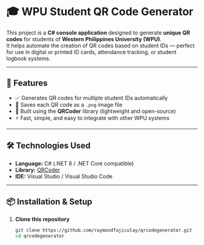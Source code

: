 # 🎓 WPU Student QR Code Generator

This project is a **C# console application** designed to generate **unique QR codes** for students of **Western Philippines University (WPU)**.  
It helps automate the creation of QR codes based on student IDs — perfect for use in digital or printed ID cards, attendance tracking, or student logbook systems.

---

## 🧠 Features

- ✅ Generates QR codes for multiple student IDs automatically  
- 💾 Saves each QR code as a `.png` image file  
- 🧱 Built using the **QRCoder** library (lightweight and open-source)  
- ⚡ Fast, simple, and easy to integrate with other WPU systems  

---

## 🛠️ Technologies Used

- **Language:** C# (.NET 8 / .NET Core compatible)  
- **Library:** [QRCoder](https://github.com/codebude/QRCoder)  
- **IDE:** Visual Studio / Visual Studio Code  

---

## 📦 Installation & Setup

1. **Clone this repository**
   ```bash
   git clone https://github.com/raymondfajiculay/qrcodegenerator.git
   cd qrcodegenerator
